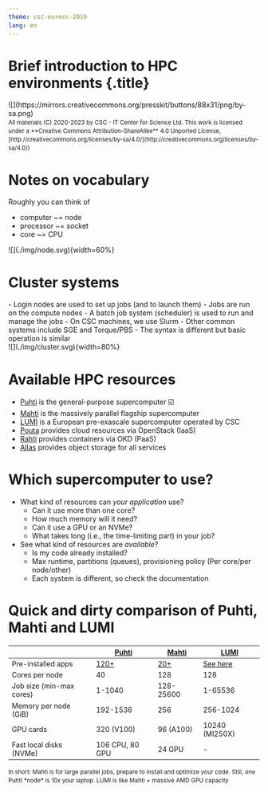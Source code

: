 ```yaml
---
theme: csc-eurocc-2019
lang: en
---
```


# Brief introduction to HPC environments {.title}

<div class="column">
![](https://mirrors.creativecommons.org/presskit/buttons/88x31/png/by-sa.png)
</div>
<div class="column">
<small>
All materials (C) 2020-2023 by CSC - IT Center for Science Ltd.
This work is licensed under a **Creative Commons Attribution-ShareAlike** 4.0
Unported License, [http://creativecommons.org/licenses/by-sa/4.0/](http://creativecommons.org/licenses/by-sa/4.0/)
</small>
</div>

# Notes on vocabulary

<div class="column">
Roughly you can think of

- computer ~= node
- processor ~= socket
- core ~= CPU
</div>
<div class="column">
![](./img/node.svg){width=60%} 
</div>

# Cluster systems

<div class="column">
- Login nodes are used to set up jobs (and to launch them)
- Jobs are run on the compute nodes
- A batch job system (scheduler) is used to run and manage the jobs
  - On CSC machines, we use Slurm
  - Other common systems include SGE and Torque/PBS
  - The syntax is different but basic operation is similar
</div>
<div class="column">
![](./img/cluster.svg){width=80%} 
</div>

# Available HPC resources

- [Puhti](https://docs.csc.fi/computing/systems-puhti/) is the general-purpose supercomputer ☑️
- [Mahti](https://docs.csc.fi/computing/systems-mahti/) is the massively parallel flagship supercomputer
- [LUMI](https://docs.lumi-supercomputer.eu/hardware/) is a European pre-exascale supercomputer operated by CSC
- [Pouta](https://docs.csc.fi/cloud/pouta/pouta-what-is/) provides cloud resources via OpenStack (IaaS)
- [Rahti](https://docs.csc.fi/cloud/rahti/rahti-what-is/) provides containers via OKD (PaaS)
- [Allas](https://docs.csc.fi/data/Allas/) provides object storage for all services

# Which supercomputer to use? 

- What kind of resources can _your application_ use?
  - Can it use more than one core?
  - How much memory will it need?
  - Can it use a GPU or an NVMe?
  - What takes long (i.e., the time-limiting part) in your job?
- See what kind of resources are _available_?
  - Is my code already installed?
  - Max runtime, partitions (queues), provisioning policy (Per core/per node/other)
  - Each system is different, so check the documentation

# Quick and dirty comparison of Puhti, Mahti and LUMI

|                             | [Puhti](https://docs.csc.fi/computing/systems-puhti/)  | [Mahti](https://docs.csc.fi/computing/systems-mahti/)    | [LUMI](https://docs.lumi-supercomputer.eu/hardware/) |
| ----------------------------------- |------- | ----     | ---- |
| Pre-installed apps | [120+](https://docs.csc.fi/apps/by_system/#puhti) | [20+](https://docs.csc.fi/apps/by_system/#mahti) | [See here](https://docs.lumi-supercomputer.eu/software/)
| Cores per node              | 40     | 128       | 128
| Job size (min-max cores)    | 1-1040 | 128-25600 | 1-65536
| Memory per node (GiB)       | 192-1536 | 256     | 256-1024
| GPU cards          | 320 (V100) | 96 (A100) | 10240 (MI250X)
| Fast local disks (NVMe) | 106 CPU, 80 GPU   | 24 GPU  | -

<small>
In short: Mahti is for large parallel jobs, prepare to install and optimize your code. Still, one Puhti *node* is 10x your laptop. LUMI is like Mahti + massive AMD GPU capacity
</small>
